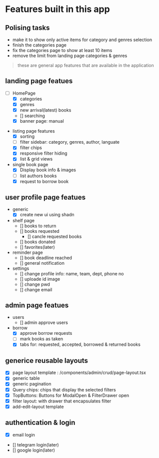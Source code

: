 # Features built in this app


## Polising tasks

- make it to show only active items for category and genres selection
- finish the categories page
- fix the categories page to show at least 10 items
- remove the limit from landing page categories & genres

> these are general app features that are available in the application
>
## landing page featues

- [ ] HomePage
  - [x] categories
  - [x] genres
  - [x] new arrival(latest) books
  - [] searching
  - [x] banner page: manual
- listing page features
  - [x] sorting
  - [ ] filter sidebar: category, genres, author, languate
  - [x] filter chips
  - [x] responsive filter hiding
  - [x] list & grid views
- single book page
  - [x] Display book info & images
  - [ ] list authors books
  - [x] request to borrow book

## user profile page featues

- generic
  - [x] create new ui using shadn
- shelf page
  - [] books to return
  - [] books requested
    - [] cancle requested books
  - [] books donated
  - [] favorites(later)
- reminder page
  - [] book deadline reached
  - [] general notification
- settings
  - [] change profile info: name, team, dept, phone no
  - [] uploade id image
  - [] change pwd
  - [] change email



## admin page featues

- users
  - [] admin approve users
- borrow
  - [x] approve borrow requests
  - [ ] mark books as taken
  - [x] tabs for: requested, accepted, borrowed & returned books
  
## generice reusable layouts

- [x] page layout template : /components/admin/crud/page-layout.tsx
- [x] generic table
- [x] generic pagination
- [x] Query chips: chips that display the selected filters
- [x] TopButtons: Buttons for ModalOpen & FilterDrawer open
- [x] filter layout: with drawer that encapsulates filter
- [x] add-edit-layout template

## authentication & login

- [x] email login
- [] telegram login(later)
- [] google login(later)
